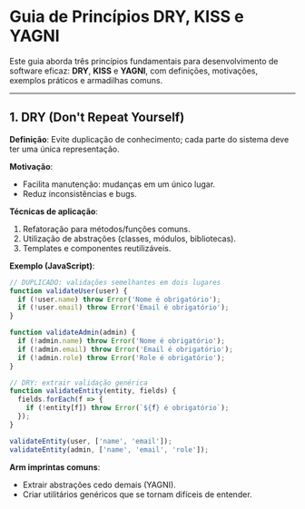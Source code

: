 # Guia de Princípios DRY, KISS e YAGNI

Este guia aborda três princípios fundamentais para desenvolvimento de software eficaz: **DRY**, **KISS** e **YAGNI**, com definições, motivações, exemplos práticos e armadilhas comuns.

---

## 1. DRY (Don't Repeat Yourself)

**Definição**: Evite duplicação de conhecimento; cada parte do sistema deve ter uma única representação.

**Motivação**:

* Facilita manutenção: mudanças em um único lugar.
* Reduz inconsistências e bugs.

**Técnicas de aplicação**:

1. Refatoração para métodos/funções comuns.
2. Utilização de abstrações (classes, módulos, bibliotecas).
3. Templates e componentes reutilizáveis.

**Exemplo (JavaScript)**:

```js
// DUPLICADO: validações semelhantes em dois lugares
function validateUser(user) {
  if (!user.name) throw Error('Nome é obrigatório');
  if (!user.email) throw Error('Email é obrigatório');
}

function validateAdmin(admin) {
  if (!admin.name) throw Error('Nome é obrigatório');
  if (!admin.email) throw Error('Email é obrigatório');
  if (!admin.role) throw Error('Role é obrigatório');
}

// DRY: extrair validação genérica
function validateEntity(entity, fields) {
  fields.forEach(f => {
    if (!entity[f]) throw Error(`${f} é obrigatório`);
  });
}

validateEntity(user, ['name', 'email']);
validateEntity(admin, ['name', 'email', 'role']);
```

**Arm imprintas comuns**:

* Extrair abstrações cedo demais (YAGNI).
* Criar utilitários genéricos que se tornam difíceis de entender.
